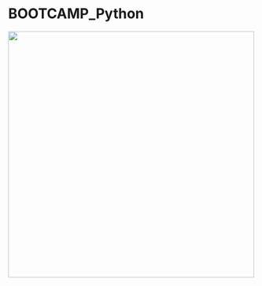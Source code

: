 # BOOTCAMP_Python
<img src="https://summerofcode.withgoogle.com/static/img/home-banner-world.png" width="500"> 
